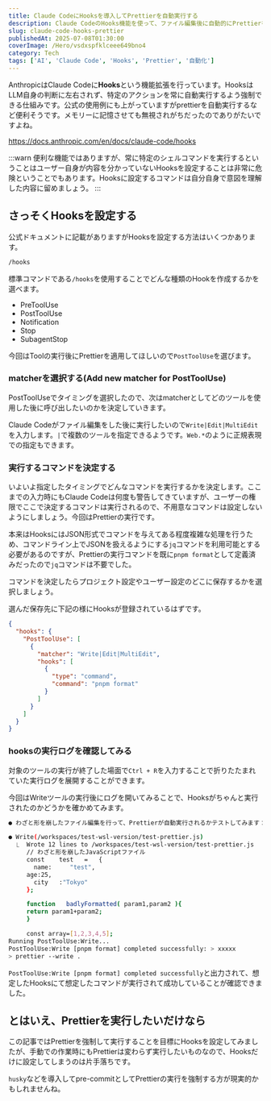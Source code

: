 ```yaml
---
title: Claude CodeにHooksを導入してPrettierを自動実行する
description: Claude CodeのHooks機能を使って、ファイル編集後に自動的にPrettierを実行する方法を解説します。PostToolUseフックを活用してコードフォーマットを自動化しましょう。
slug: claude-code-hooks-prettier
publishedAt: 2025-07-08T01:30:00
coverImage: /Hero/vsdxspfklceee649bno4
category: Tech
tags: ['AI', 'Claude Code', 'Hooks', 'Prettier', '自動化']
---
```


AnthropicはClaude Codeに**Hooks**という機能拡張を行っています。HooksはLLM自身の判断に左右されず、特定のアクションを常に自動実行するよう強制できる仕組みです。公式の使用例にも上がっていますがprettierを自動実行するなど便利そうです。メモリーに記憶させても無視されがちだったのでありがたいですよね。

https://docs.anthropic.com/en/docs/claude-code/hooks

:::warn
便利な機能ではありますが、常に特定のシェルコマンドを実行するということはユーザー自身が内容を分かっていないHooksを設定することは非常に危険ということでもあります。Hooksに設定するコマンドは自分自身で意図を理解した内容に留めましょう。
:::

## さっそくHooksを設定する

公式ドキュメントに記載がありますがHooksを設定する方法はいくつかあります。

```bash
/hooks
```

標準コマンドである`/hooks`を使用することでどんな種類のHookを作成するかを選べます。

- PreToolUse
- PostToolUse
- Notification
- Stop
- SubagentStop

今回はToolの実行後にPrettierを適用してほしいので`PostToolUse`を選びます。

### matcherを選択する(Add new matcher for PostToolUse)

PostToolUseでタイミングを選択したので、次はmatcherとしてどのツールを使用した後に呼び出したいのかを決定していきます。

Claude Codeがファイル編集をした後に実行したいので`Write|Edit|MultiEdit`を入力します。`|`で複数のツールを指定できるようです。`Web.*`のように正規表現での指定もできます。

### 実行するコマンドを決定する

いよいよ指定したタイミングでどんなコマンドを実行するかを決定します。ここまでの入力時にもClaude Codeは何度も警告してきていますが、ユーザーの権限でここで決定するコマンドは実行されるので、不用意なコマンドは設定しないようにしましょう。今回はPrettierの実行です。

本来はHooksにはJSON形式でコマンドを与えてある程度複雑な処理を行うため、コマンドライン上でJSONを扱えるようにする`jq`コマンドを利用可能とする必要があるのですが、Prettierの実行コマンドを既に`pnpm format`として定義済みだったので`jq`コマンドは不要でした。

コマンドを決定したらプロジェクト設定やユーザー設定のどこに保存するかを選択しましょう。

選んだ保存先に下記の様にHooksが登録されているはずです。

```json:.claude/settings.json
{
  "hooks": {
    "PostToolUse": [
      {
        "matcher": "Write|Edit|MultiEdit",
        "hooks": [
          {
            "type": "command",
            "command": "pnpm format"
          }
        ]
      }
    ]
  }
}
```

### hooksの実行ログを確認してみる

対象のツールの実行が終了した場面で`Ctrl + R`を入力することで折りたたまれていた実行ログを展開することができます。

今回はWriteツールの実行後にログを開いてみることで、Hooksがちゃんと実行されたのかどうかを確かめてみます。

```bash
● わざと形を崩したファイル編集を行って、Prettierが自動実行されるかテストしてみます：

● Write(/workspaces/test-wsl-version/test-prettier.js)
  ⎿  Wrote 12 lines to /workspaces/test-wsl-version/test-prettier.js
     // わざと形を崩したJavaScriptファイル
     const    test   =   {
       name:     "test",
     age:25,
       city   :"Tokyo"
     };

     function   badlyFormatted( param1,param2 ){
     return param1+param2;
     }

     const array=[1,2,3,4,5];
Running PostToolUse:Write...
PostToolUse:Write [pnpm format] completed successfully: > xxxxx
> prettier --write .
```

`PostToolUse:Write [pnpm format] completed successfully`と出力されて、想定したHooksにて想定したコマンドが実行されて成功していることが確認できました。

## とはいえ、Prettierを実行したいだけなら

この記事ではPrettierを強制して実行することを目標にHooksを設定してみましたが、手動での作業時にもPrettierは変わらず実行したいものなので、Hooksだけに設定してしまうのは片手落ちです。

`husky`などを導入してpre-commitとしてPrettierの実行を強制する方が現実的かもしれませんね。
